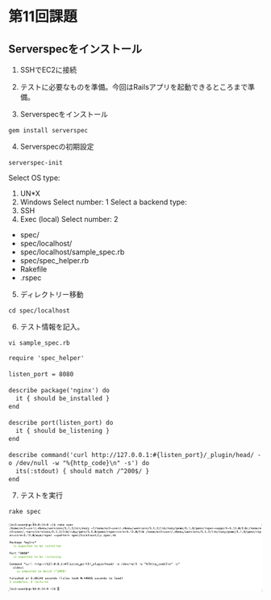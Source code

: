 # 第11回課題

## Serverspecをインストール

1. SSHでEC2に接続

2. テストに必要なものを準備。今回はRailsアプリを起動できるところまで準備。

3. Serverspecをインストール
```
gem install serverspec
```


4. Serverspecの初期設定
```
serverspec-init
```
Select OS type:
  1) UN*X
  2) Windows
Select number: 1
Select a backend type:
  1) SSH
  2) Exec (local)
Select number: 2
 + spec/
 + spec/localhost/
 + spec/localhost/sample_spec.rb
 + spec/spec_helper.rb
 + Rakefile
 + .rspec

5. ディレクトリー移動
```
cd spec/localhost
```

6. テスト情報を記入。
```
vi sample_spec.rb
```

```
require 'spec_helper'

listen_port = 8080

describe package('nginx') do
  it { should be_installed }
end

describe port(listen_port) do
  it { should be_listening }
end

describe command('curl http://127.0.0.1:#{listen_port}/_plugin/head/ -o /dev/null -w "%{http_code}\n" -s') do
  its(:stdout) { should match /^200$/ }
end
```
7. テストを実行
```
rake spec
``` 
![picture 3](images/image.png)  